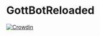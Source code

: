 # GottBotReloaded

[![Crowdin](https://d322cqt584bo4o.cloudfront.net/gb_Bbn/localized.svg)](https://crowdin.com/project/gb_Bbn)
